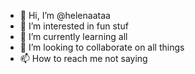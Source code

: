 - 👋 Hi, I’m @helenaataa
- 👀 I’m interested in fun stuf
- 🌱 I’m currently learning  all
- 💞️ I’m looking to collaborate on all things
- 📫 How to reach me not saying 

<!---
helenaataa/helenaataa is a ✨ special ✨ repository because its `README.md` (this file) appears on your GitHub profile.
You can click the Preview link to take a look at your changes.
--->
